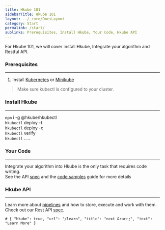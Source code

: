 ```yaml
---
title: Hkube 101
sidebarTitle: Hkube 101
layout: ../_core/DocsLayout
category: Start
permalink: /start/
sublinks: Prerequisites, Install Hkube, Your Code, Hkube API
---
```


For Hkube 101, we will cover install Hkube, Integrate your algorithm and Restful API.

### Prerequisites
---

1) Install [Kubernetes](https://kubernetes.io/docs/user-journeys/users/application-developer/foundational/#section-1) or [Minikube](https://kubernetes.io/docs/tasks/tools/install-minikube/)

> Make sure kubectl is configured to your cluster.

### Install Hkube
---

`npm` i -g @hkube/hkubectl  
`hkubectl` deploy -t  
`hkubectl` deploy -c  
`hkubectl` verify  
`hkubectl`
.....

### Your Code
---

Integrate your algorithm into Hkube is the only task that requires code writing.  
See the API [spec](/code/api/) and the [code samples](/code/implement/) guide for more details

### Hkube API
---

Learn more about [pipelines](/learn/pipeline/) and how to store, execute and work with them.  
Check out our Rest API [spec](https://kube-hpc.github.io/api-server).

```hkube-box
# { "hkube": true, "url": "/learn", "title": "next &rarr;", "text": "Learn More" }
```